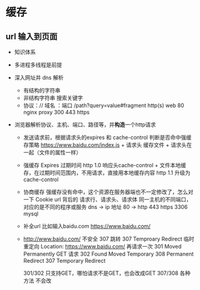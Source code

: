 # 缓存

## url 输入到页面

- 知识体系
- 多进程多线程是前提
- 深入网址并 dns 解析
  - 有结构的字符串
  - 非结构字符串 搜索关键字
  - 协议：// 域名 ：端口 /path?query=value#fragment
  http(s)
  web 80 nginx proxy 300
  443 https

- 浏览器解析协议、主机、端口、路径等，并**构造**一个http请求
    - 发送请求前，根据请求头的expires 和 cache-control 判断是否命中强缓存策略
        https://www.baidu.com/index.js + 请求头
        缓存文件 + 请求头在一起（文件的属性一样）
    - 强缓存
        Expires 过期时间  http 1.0
        响应头cache-control + 文件本地缓存，在过期时间范围内，不用请求，直接用本地缓存内容  http 1.1 升级为cache-control

    - 协商缓存
        强缓存没有命中，这个资源在服务器端也不一定修改了，怎么对一下
    Cookie
    url 背后的 请求行、请求头、请求体
    同一主机的不同端口，对应的是不同的程序或服务
    dns -> ip 地址 80 -> http 443 https 3306 mysql
    - 补全url
    比如输入baidu.com  https://www.baidu.com/
    - http://www.baidu.com/ 不安全
        307 跳转 307 Temproary Redirect 临时重定向
        Location: https://www.baidu.com/
        再请求一次
        301 Moved Permanently    GET 请求    302 Found Moved Temporary
        308 Permanent Redirect               307 Temporary Redirect

        301/302 只支持GET，哪怕请求不是GET，也会改成GET
        307/308 各种方法 不会改